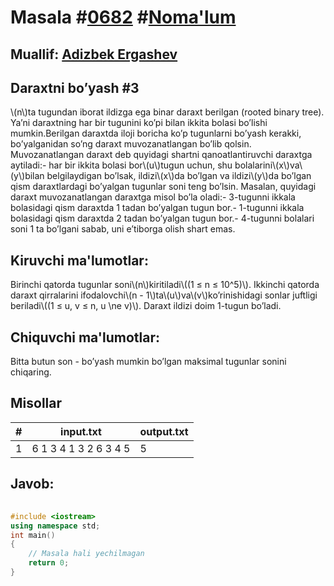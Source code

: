
<h1>Masala #<a href="https://robocontest.uz/tasks/0682">0682</a> #<a href="https://robocontest.uz/tasks?category=1">Noma'lum</a></h1>
<h2> Muallif: <a href="https://robocontest.uz/profile/adizbek">Adizbek Ergashev</a></h2>
<h2>Daraxtni bo’yash #3</h2>
<p>\(n\)ta tugundan iborat ildizga ega binar daraxt berilgan (rooted binary tree). Ya’ni daraxtning har bir tugunini ko’pi bilan ikkita bolasi bo’lishi mumkin.Berilgan daraxtda iloji boricha ko’p tugunlarni bo’yash kerakki, bo’yalganidan so’ng daraxt muvozanatlangan bo’lib qolsin.
Muvozanatlangan daraxt deb quyidagi shartni qanoatlantiruvchi daraxtga aytiladi:- har bir ikkita bolasi bor\(u\)tugun uchun, shu bolalarini\(x\)va\(y\)bilan belgilaydigan bo’lsak, ildizi\(x\)da bo’lgan va ildizi\(y\)da bo’lgan qism daraxtlardagi bo’yalgan tugunlar soni teng bo’lsin.
Masalan, quyidagi daraxt muvozanatlangan daraxtga misol bo’la oladi:- 3-tugunni ikkala bolasidagi qism daraxtda 1 tadan bo’yalgan tugun bor.- 1-tugunni ikkala bolasidagi qism daraxtda 2 tadan bo’yalgan tugun bor.- 4-tugunni bolalari soni 1 ta bo’lgani sabab, uni e’tiborga olish shart emas.</p>
<h2>Kiruvchi ma'lumotlar:</h2>
<p>Birinchi qatorda tugunlar soni\(n\)kiritiladi\((1 ≤ n ≤ 10^5)\). Ikkinchi qatorda daraxt qirralarini ifodalovchi\(n - 1\)ta\(u\)va\(v\)ko’rinishidagi sonlar juftligi beriladi\((1 ≤ u, v ≤ n, u \ne v)\). Daraxt ildizi doim 1-tugun bo’ladi.</p>
<h2>Chiquvchi ma'lumotlar:</h2>
<p>Bitta butun son - bo’yash mumkin bo’lgan maksimal tugunlar sonini chiqaring.</p>
<h2>Misollar</h2>
<table>
    <thead>
        <tr>
            <th>#</th>
            <th>input.txt</th>
            <th>output.txt</th>
        </tr>
    </thead>
    <tbody>
            <tr>
                <td>1</td>
                <td>6
1 3
4 1
3 2
6 3
4 5</td>
                <td>5</td>
            </tr>
    </tbody>
    </table>
    
<h2>Javob:</h2>

######
```cpp
#include <iostream>
using namespace std;
int main()
{
    // Masala hali yechilmagan
    return 0;
}
```

